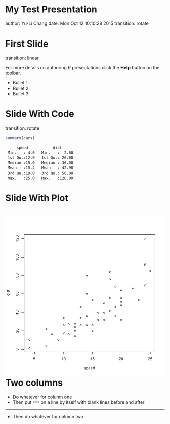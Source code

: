 My Test Presentation
========================================================
author: Yu-Li Chang 
date: Mon Oct 12 10:10:28 2015
transition: rotate

First Slide
========================================================
transition: linear

For more details on authoring R presentations click the
**Help** button on the toolbar.

- Bullet 1
- Bullet 2
- Bullet 3

Slide With Code
===
transition: rotate


```r
summary(cars)
```

```
     speed           dist       
 Min.   : 4.0   Min.   :  2.00  
 1st Qu.:12.0   1st Qu.: 26.00  
 Median :15.0   Median : 36.00  
 Mean   :15.4   Mean   : 42.98  
 3rd Qu.:19.0   3rd Qu.: 56.00  
 Max.   :25.0   Max.   :120.00  
```

Slide With Plot
========================================================

![plot of chunk unnamed-chunk-2](test-figure/unnamed-chunk-2-1.png) 
Two columns
===
- Do whatever for column one
- Then put `***` on a line by itself with blank lines before and after

***
- Then do whatever for column two
